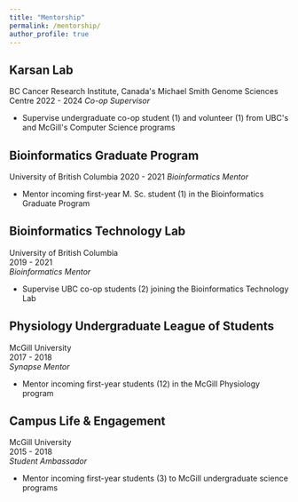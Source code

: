 ```yaml
---
title: "Mentorship"
permalink: /mentorship/
author_profile: true
---
```

## Karsan Lab
BC Cancer Research Institute, Canada's Michael Smith Genome Sciences Centre
2022 - 2024
_Co-op Supervisor_
* Supervise undergraduate co-op student (1) and volunteer (1) from UBC's and McGill's Computer Science programs

## Bioinformatics Graduate Program
University of British Columbia
2020 - 2021
_Bioinformatics Mentor_
* Mentor incoming first-year M. Sc. student (1) in the Bioinformatics Graduate Program

## Bioinformatics Technology Lab
University of British Columbia  
2019 - 2021  
_Bioinformatics Mentor_  
* Supervise UBC co-op students (2) joining the Bioinformatics Technology Lab

## Physiology Undergraduate League of Students  
McGill University  
2017 - 2018  
_Synapse Mentor_  
* Mentor incoming first-year students (12) in the McGill Physiology program   

## Campus Life & Engagement
McGill University  
2015 - 2018  
_Student Ambassador_
* Mentor incoming first-year students (3) to McGill undergraduate science programs 



